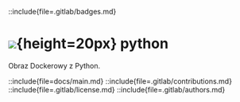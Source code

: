 ::include{file=.gitlab/badges.md}
# ![](https://gitlab.com/pl.rachuna-net/infrastructure/terraform/iac-gitlab/-/raw/main/images/project/python.png){height=20px} python

Obraz Dockerowy z Python.

::include{file=docs/main.md}
::include{file=.gitlab/contributions.md}
::include{file=.gitlab/license.md}
::include{file=.gitlab/authors.md}

